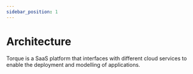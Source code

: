 ```yaml
---
sidebar_position: 1
---
```


# Architecture

Torque is a SaaS platform that interfaces with different cloud services to enable the deployment and modelling of applications.
